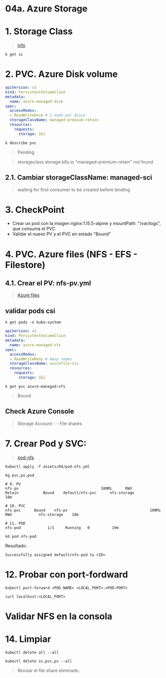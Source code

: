 # 04a. Azure Storage <!-- omit in TOC -->

# 1. Storage Class
> [info](https://learn.microsoft.com/en-us/azure/aks/concepts-storage#storage-classes)

```vim
k get sc
```

# 2. PVC. Azure Disk volume
```yaml
apiVersion: v1
kind: PersistentVolumeClaim
metadata:
  name: azure-managed-disk
spec:
  accessModes:
  - ReadWriteOnce # 1 nodo por disco
  storageClassName: managed-premium-retain
  resources:
    requests:
      storage: 1Gi
```
```vim
k describe pvc
```
> Pending

> storageclass.storage.k8s.io "managed-premium-retain" not found

## 2.1. Cambiar storageClassName: managed-sci
> waiting for first consumer to be created before binding

# 3. CheckPoint
- Crear un pod con la imagen nginx:1.15.5-alpine y mountPath: "/var/logs", que consuma el PVC
- Validar el nuevo PV y el PVC en estado "Bound"

# 4. PVC. Azure files (NFS - EFS - Filestore)

## 4.1. Crear el PV: nfs-pv.yml
> [Azure files](https://learn.microsoft.com/en-us/azure/aks/azure-files-csi)

## validar pods csi
```vim
k get pods -n kube-system
```
```yaml
apiVersion: v1
kind: PersistentVolumeClaim
metadata:
  name: azure-managed-nfs
spec:
  accessModes:
  - ReadWriteMany # many nodes
  storageClassName: azurefile-csi
  resources:
    requests:
      storage: 1Gi
```

```vim
k get pvc azure-managed-nfs
```
> Bound

## Check Azure Console
> Storage Account - <ID> - File shares

# 7. Crear Pod y SVC:
> [pod-nfs](./assets/04/pod-nfs.yaml)

```vim
kubectl apply -f assets/04/pod-nfs.yml
```

```vim
kg pvc,pv,pod
```
~~~~
# 9. PV
nfs-pv                                     100Mi      RWX            Retain           Bound    default/nfs-pvc      nfs-storage             18m

# 10. PVC
nfs-pvc      Bound    nfs-pv                                     100Mi      RWX            nfs-storage    18m

# 11. POD
nfs-pod            1/1     Running   0          19m
~~~~

```vim
kd pod nfs-pod
```
Resultado:
```
Successfully assigned default/nfs-pod to <ID>
```

# 12. Probar con port-fordward
```vim
kubectl port-forward <POD_NAME> <LOCAL_PORT>:<POD:PORT>

curl localhost:<LOCAL_PORT>
```

# Validar NFS en la consola


# 14. Limpiar
```k
kubectl delete all --all

kubectl delete sc,pvc,pv --all
```

> Revisar el file share eliminado.


